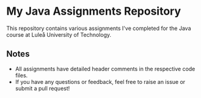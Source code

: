 # My Java Assignments Repository

This repository contains various assignments I've completed for the Java course at Luleå University of Technology.

## Notes
- All assignments have detailed header comments in the respective code files.
- If you have any questions or feedback, feel free to raise an issue or submit a pull request!


